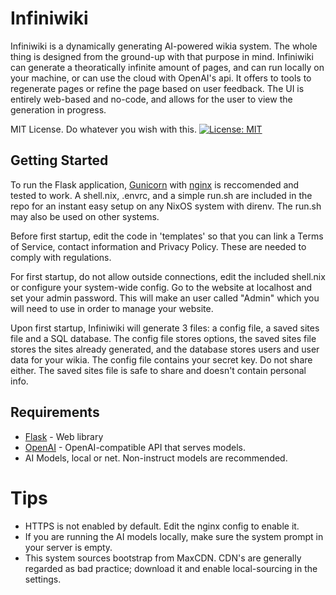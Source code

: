 # Infiniwiki

Infiniwiki is a dynamically generating AI-powered wikia system. The whole thing is designed from the ground-up with that purpose in mind.
Infiniwiki can generate a theoratically infinite amount of pages, and can run locally on your machine, or can use the cloud with OpenAI's api.
It offers to tools to regenerate pages or refine the page based on user feedback. The UI is entirely web-based and no-code, and allows for the user
to view the generation in progress.

MIT License. Do whatever you wish with this.
[![License: MIT](https://img.shields.io/badge/License-MIT-yellow.svg)](https://opensource.org/licenses/MIT)

## Getting Started

To run the Flask application, [Gunicorn](https://gunicorn.org/) with [nginx](https://nginx.org/en/) is reccomended and tested to work.
A shell.nix, .envrc, and a simple run.sh are included in the repo for an instant easy setup on any NixOS system with direnv. The run.sh may also be used on other systems.

Before first startup, edit the code in 'templates' so that you can link a Terms of Service, contact information and Privacy Policy. These are needed to comply with regulations.

For first startup, do not allow outside connections, edit the included shell.nix or configure your system-wide config. Go to the website at localhost and set your admin password. This will make an user called "Admin" which you will need to use in order to manage your website.

Upon first startup, Infiniwiki will generate 3 files: a config file, a saved sites file and a SQL database. The config file stores options, the saved sites file stores the sites already generated, and the database stores users and user data for your wikia. The config file contains your secret key. Do not share either. The saved sites file is safe to share and doesn't contain personal info.

## Requirements

- [Flask](https://flask.palletsprojects.com/) - Web library
- [OpenAI](https://beta.openai.com/) - OpenAI-compatible API that serves models.
- AI Models, local or net. Non-instruct models are recommended.

# Tips

- HTTPS is not enabled by default. Edit the nginx config to enable it.
- If you are running the AI models locally, make sure the system prompt in your server is empty.
- This system sources bootstrap from MaxCDN. CDN's are generally regarded as bad practice; download it and enable local-sourcing in the settings.
